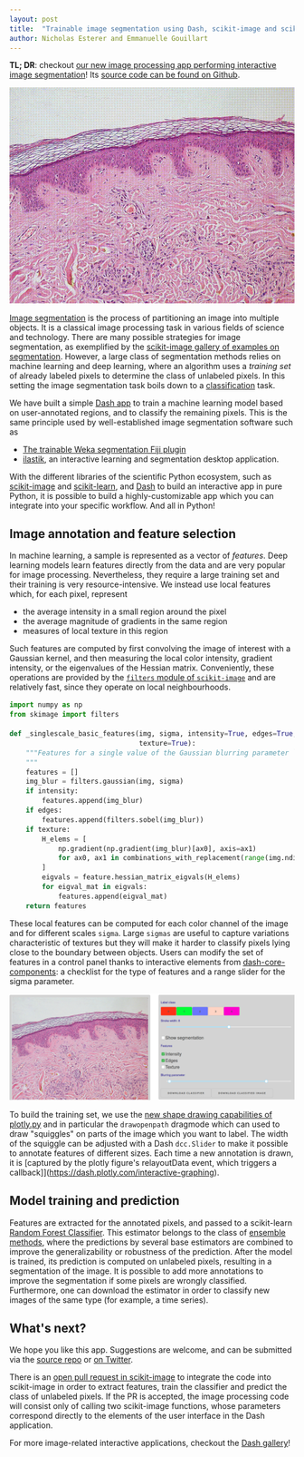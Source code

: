 ```yaml
---
layout: post
title:  "Trainable image segmentation using Dash, scikit-image and scikit-learn"
author:	Nicholas Esterer and Emmanuelle Gouillart
---
```


**TL; DR**: checkout [our new image processing app performing interactive image
segmentation](https://dash-gallery.plotly.host/dash-image-segmentation/)! Its
[source code can be found on Github](https://github.com/plotly/dash-sample-apps/tree/master/apps/dash-image-segmentation).

![animation showing the annotation of an image and the resulting segmentation](/assets/segmentation_cut.gif)

[Image segmentation](https://en.wikipedia.org/wiki/Image_segmentation) is the
process of partitioning an image into multiple objects. It is a classical image
processing task in various fields of science and technology. There are many possible strategies for image segmentation, as exemplified
by the [scikit-image gallery of examples on segmentation](https://scikit-image.org/docs/stable/auto_examples/#segmentation-of-objects). However, a large class of segmentation methods relies on machine learning and deep learning, where an algorithm uses a *training set* of already labeled pixels to determine the class of unlabeled pixels. In this setting the image segmentation task boils down to a [classification](https://en.wikipedia.org/wiki/Statistical_classification) task.

We have built a simple [Dash app](https://dash.plotly.com/) to train a machine learning model based on
user-annotated regions, and to classify the remaining pixels. This is the same
principle used by well-established image segmentation software such as
- [The trainable Weka segmentation Fiji plugin](https://imagej.net/Trainable_Weka_Segmentation)
- [ilastik](https://www.ilastik.org/), an interactive learning and segmentation
  desktop application.

With the different libraries of the scientific Python ecosystem, such as
[scikit-image](https://scikit-image.org/) and [scikit-learn](https://scikit-learn.org/stable/),
and [Dash](https://dash.plotly.com/) to build an interactive app in pure
Python, it is possible to build a highly-customizable app which you can
integrate into your specific workflow. And all in Python!

## Image annotation and feature selection

In machine learning, a sample is represented as a vector of *features*. Deep
learning models learn features directly from the data and are very popular for
image processing. Nevertheless, they require a large training set and their
training is very resource-intensive. We instead use local features which, for each pixel, represent
- the average intensity in a small region around the pixel
- the average magnitude of gradients in the same region
- measures of local texture in this region

Such features are computed by first convolving the image of interest with a Gaussian
kernel, and then measuring the local color intensity, gradient intensity, or the
eigenvalues of the Hessian matrix. Conveniently, these operations are provided
by the [`filters` module of `scikit-image`](https://scikit-image.org/docs/stable/api/skimage.filters.html) and are relatively fast, since they
operate on local neighbourhoods.

```python
import numpy as np
from skimage import filters

def _singlescale_basic_features(img, sigma, intensity=True, edges=True,
                                texture=True):
    """Features for a single value of the Gaussian blurring parameter ``sigma``
    """
    features = []
    img_blur = filters.gaussian(img, sigma)
    if intensity:
        features.append(img_blur)
    if edges:
        features.append(filters.sobel(img_blur))
    if texture:
        H_elems = [
            np.gradient(np.gradient(img_blur)[ax0], axis=ax1)
            for ax0, ax1 in combinations_with_replacement(range(img.ndim), 2)
        ]
        eigvals = feature.hessian_matrix_eigvals(H_elems)
        for eigval_mat in eigvals:
            features.append(eigval_mat)
    return features
```

These local features can be computed for each color channel of the image and
for different scales `sigma`. Large `sigmas` are useful to capture variations
characteristic of textures but they will make it harder to classify pixels
lying close to the boundary between objects. Users can modify the set of
features in a control panel thanks to interactive elements from
[dash-core-components](https://dash.plotly.com/dash-core-components):
a checklist for the type of features and a range
slider for the sigma parameter.

![screenshot of app showing image and control panel](/assets/trainable_segmentation_panel.png)

To build the training set, we use the [new shape drawing capabilities
of plotly.py](https://eoss-image-processing.github.io/jekyll/update/2020/05/06/shape-drawing.html)
and in particular the `drawopenpath` dragmode which can used to draw
"squiggles" on parts of the image which you want to label. The width of the squiggle can be adjusted with a Dash
`dcc.Slider` to make it possible to annotate features of different sizes. Each time a new annotation is drawn, it is [captured by the plotly figure's
relayoutData event, which triggers a callback]](https://dash.plotly.com/interactive-graphing).

## Model training and prediction

Features are extracted for the annotated pixels, and passed to a scikit-learn [Random Forest Classifier](https://scikit-learn.org/stable/modules/generated/sklearn.ensemble.RandomForestClassifier.html). This estimator belongs to the class of [ensemble methods](https://scikit-learn.org/stable/modules/ensemble.html), where the predictions by several base estimators are combined to improve the generalizability or robustness of the prediction. After the model is trained, its prediction is computed on unlabeled pixels, resulting in a segmentation of the image. It is possible to add more annotations to improve the segmentation if some pixels are wrongly classified. Furthermore, one can download the estimator in order to classify new images of the same type (for example, a time series).

## What's next?

We hope you like this app. Suggestions are welcome, and can be submitted via the [source
repo](https://github.com/plotly/dash-sample-apps/) or [on Twitter](https://twitter.com/EGouillart).

There is an [open pull request in scikit-image](https://github.com/scikit-image/scikit-image/pull/4739) to integrate the code into scikit-image in order to extract features, train the classifier and predict the class of unlabeled pixels. If the PR is accepted, the image processing code will consist only of calling two scikit-image functions, whose parameters correspond directly to the elements of the user interface in the Dash application.

For more image-related interactive applications, checkout the [Dash gallery](https://dash-gallery.plotly.host/Portal/?search=image)!
